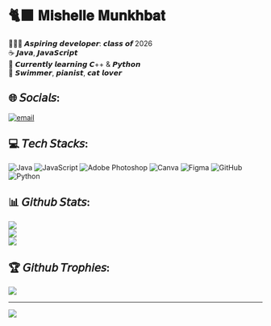 # 🐈‍⬛ 𝐌𝐢𝐬𝐡𝐞𝐥𝐥𝐞 𝐌𝐮𝐧𝐤𝐡𝐛𝐚𝐭
👩🏻‍💻 𝘼𝙨𝙥𝙞𝙧𝙞𝙣𝙜 𝙙𝙚𝙫𝙚𝙡𝙤𝙥𝙚𝙧: 𝙘𝙡𝙖𝙨𝙨 𝙤𝙛 2026 <br/>
☕ 𝙅𝙖𝙫𝙖, 𝙅𝙖𝙫𝙖𝙎𝙘𝙧𝙞𝙥𝙩 <br/>
💬 𝘾𝙪𝙧𝙧𝙚𝙣𝙩𝙡𝙮 𝙡𝙚𝙖𝙧𝙣𝙞𝙣𝙜 𝘾++ & 𝙋𝙮𝙩𝙝𝙤𝙣 <br/>
🪷 𝙎𝙬𝙞𝙢𝙢𝙚𝙧, 𝙥𝙞𝙖𝙣𝙞𝙨𝙩, 𝙘𝙖𝙩 𝙡𝙤𝙫𝙚𝙧 <br/>

## 🌐 𝘚𝘰𝘤𝘪𝘢𝘭𝘴:
[![email](https://img.shields.io/badge/Email-D14836?logo=gmail&logoColor=white)](mailto:mmishellemunkhbatt@gmail.com) 

## 💻 𝘛𝘦𝘤𝘩 𝘚𝘵𝘢𝘤𝘬𝘴:
![Java](https://img.shields.io/badge/java-%23ED8B00.svg?style=for-the-badge&logo=openjdk&logoColor=white) ![JavaScript](https://img.shields.io/badge/javascript-%23323330.svg?style=for-the-badge&logo=javascript&logoColor=%23F7DF1E) ![Adobe Photoshop](https://img.shields.io/badge/adobe%20photoshop-%2331A8FF.svg?style=for-the-badge&logo=adobe%20photoshop&logoColor=white) ![Canva](https://img.shields.io/badge/Canva-%2300C4CC.svg?style=for-the-badge&logo=Canva&logoColor=white) ![Figma](https://img.shields.io/badge/figma-%23F24E1E.svg?style=for-the-badge&logo=figma&logoColor=white) ![GitHub](https://img.shields.io/badge/github-%23121011.svg?style=for-the-badge&logo=github&logoColor=white) ![Python](https://img.shields.io/badge/python-3670A0?style=for-the-badge&logo=python&logoColor=ffdd54)

## 📊 𝘎𝘪𝘵𝘩𝘶𝘣 𝘚𝘵𝘢𝘵𝘴:
![](https://github-readme-stats.vercel.app/api?username=mmishellemm&theme=bear&hide_border=false&include_all_commits=true&count_private=true)<br/>
![](https://nirzak-streak-stats.vercel.app/?user=mmishellemm&theme=bear&hide_border=false)<br/>
![](https://github-readme-stats.vercel.app/api/top-langs/?username=mmishellemm&theme=bear&hide_border=false&include_all_commits=true&count_private=true&layout=compact)

## 🏆 𝘎𝘪𝘵𝘩𝘶𝘣 𝘛𝘳𝘰𝘱𝘩𝘪𝘦𝘴:
![](https://github-profile-trophy.vercel.app/?username=mmishellemm&theme=bear&no-frame=false&no-bg=true&margin-w=4)

---
[![](https://visitcount.itsvg.in/api?id=mmishellemm&icon=1&color=10)](https://visitcount.itsvg.in)

<!-- Proudly created with GPRM ( https://gprm.itsvg.in ) -->
